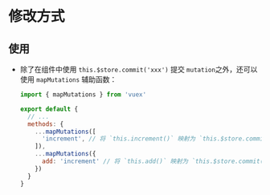 # 修改方式

## 使用

  - 除了在组件中使用 `this.$store.commit('xxx')` 提交 `mutation`之外，还可以使用 `mapMutations` 辅助函数：

    ```javascript
    import { mapMutations } from 'vuex'

    export default {
      // ...
      methods: {
        ...mapMutations([
          'increment', // 将 `this.increment()` 映射为 `this.$store.commit('increment')`
        ]),
        ...mapMutations({
          add: 'increment' // 将 `this.add()` 映射为 `this.$store.commit('increment')`
        })
      }
    }
    ```
